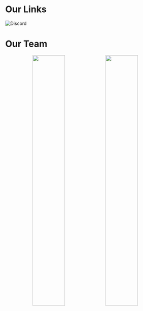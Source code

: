 # Our Links
![Discord](https://img.shields.io/discord/122861010469440718?style=for-the-badge&logo=discord&logoColor=blue&label=Discord&labelColor=%23454545&color=%23494949)

# Our Team
<div align="center">
        <img width="45%" src="https://github-readme-stats.vercel.app/api?username=Mirrrrrow&layout=compact&theme=react&hide_border=true&show_icons=true"/>
        <img width="45%" src="https://github-readme-stats.vercel.app/api?username=EnteNico&layout=compact&theme=react&hide_border=true&show_icons=true"/>
</div>
